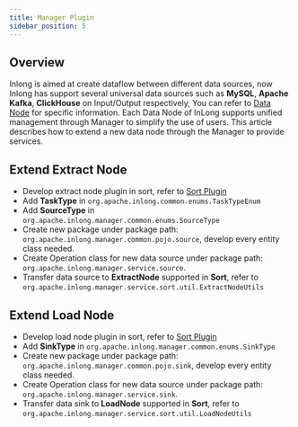 ```yaml
---
title: Manager Plugin
sidebar_position: 5
---
```


## Overview

Inlong is aimed at create dataflow between different data sources, now Inlong has support several universal data sources such as **MySQL**, **Apache Kafka**, **ClickHouse** on Input/Output respectively,
You can refer to [Data Node](data_node/extract_node/overview.md) for specific information. Each Data Node of InLong supports unified management through Manager to simplify the use of users.
This article describes how to extend a new data node through the Manager to provide services.

## Extend Extract Node

- Develop extract node plugin in sort, refer to [Sort Plugin](design_and_concept/how_to_extend_data_node_for_sort.md)
- Add **TaskType** in `org.apache.inlong.common.enums.TaskTypeEnum`
- Add **SourceType** in `org.apache.inlong.manager.common.enums.SourceType`
- Create new package under package path: `org.apache.inlong.manager.common.pojo.source`, develop every entity class needed.
- Create Operation class for new data source under package path: `org.apache.inlong.manager.service.source`.
- Transfer data source to **ExtractNode** supported in **Sort**, refer to `org.apache.inlong.manager.service.sort.util.ExtractNodeUtils`

## Extend Load Node

- Develop load node plugin in sort, refer to [Sort Plugin](design_and_concept/how_to_extend_data_node_for_sort.md)
- Add **SinkType** in `org.apache.inlong.manager.common.enums.SinkType`
- Create new package under package path: `org.apache.inlong.manager.common.pojo.sink`, develop every entity class needed.
- Create Operation class for new data source under package path: `org.apache.inlong.manager.service.sink`.
- Transfer data sink to **LoadNode** supported in **Sort**, refer to `org.apache.inlong.manager.service.sort.util.LoadNodeUtils`